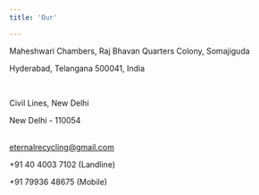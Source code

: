 ```yaml
---
title: 'Our'

---
```

<p>Maheshwari Chambers, Raj Bhavan Quarters Colony, Somajiguda</p>
                <p>Hyderabad, Telangana 500041, India </p>
                <br />
                <p>Civil Lines, New Delhi</p>
                <p>New Delhi - 110054</p>
                <br />
                <a href="mailto:eternalrecycling@gmail.com">eternalrecycling@gmail.com</a>
                <br />
                <p>+91 40 4003 7102 (Landline)</p>
                <p>+91 79936 48675 (Mobile)</p>
